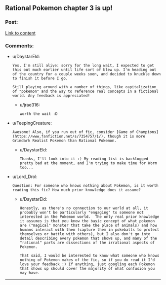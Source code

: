 ## Rational Pokemon chapter 3 is up!

### Post:

[Link to content](https://www.fanfiction.net/s/9794740/3/Rational-Pokemon)

### Comments:

- u/DaystarEld:
  ```
  Yes, I'm still alive: sorry for the long wait, I expected to get this out much earlier until life sort of blew up. I'm heading out of the country for a couple weeks soon, and decided to knuckle down to finish it before I go.

  Still playing around with a number of things, like capitalization of "pokemon" and the way to reference real concepts in a fictional world. Any feedback is appreciated!
  ```

  - u/jrae316:
    ```
    worth the wait :D
    ```

- u/FeepingCreature:
  ```
  Awesome! Also, if you run out of fic, consider [Game of Champions](https://www.fanfiction.net/s/7354757/1/), though it is more Grimdark Realist Pokemon than Rational Pokemon.
  ```

  - u/DaystarEld:
    ```
    Thanks, I'll look into it :) My reading list is backlogged pretty bad at the moment, and I'm trying to make time for Worm too...
    ```

- u/Lord_Drol:
  ```
  Question: For someone who knows nothing about Pokemon, is it worth reading this fic? How much prior knowledge does it assume?
  ```

  - u/DaystarEld:
    ```
    Honestly, as there's no connection to our world at all, it probably won't be particularly "engaging" to someone not interested in the Pokemon world.  The only real prior knowledge it assumes is that you know the basic concept of what pokemon are ("magical" monster that take the place of animals) and how humans interact with them (capture them in pokeballs to protect themselves or battle with others), but I also don't go into detail describing every pokemon that shows up, and many of the "rational" parts are dissections of the irrational aspects of Pokemon.

    That said, I would be interested to know what someone who knows nothing of Pokemon makes of the fic, so if you do read it I'd love your feedback :) If anything, just googling each Pokemon that shows up should cover the majority of what confusion you may have.
    ```

---

